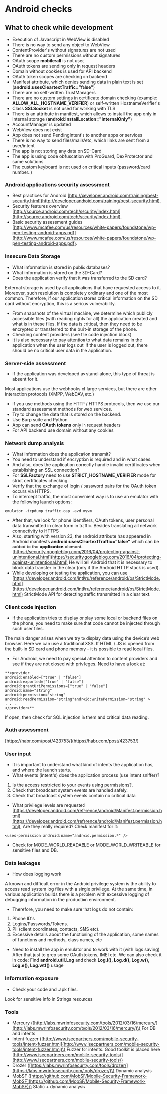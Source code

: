 # Android checks

## What to check while development

* Execution of Javascript in WebView is disabled
* There is no way to send any object to WebView
* ContentProvider's without signatures are not used
* There are no custom permissions without signatures
* OAuth scope **mobile:all** is not used
* OAuth tokens are sending only in request headers
* Domain without cookies is used for API backend
* OAuth token scopes are checking on backend
* Manifest attribute, which denies sending data in plain text is set \(**android:usesCleartextTraffic=”false”**\)
* There are no self-written TrustManagers
* There are no custom settings in certificate domain checking \(example: **ALLOW\_ALL\_HOSTNAME\_VERIFIER**\) or self-written HostnameVerifier's
* Class **SSLSocket** is not used for working with TLS
* There is an attribute in manifest, which allows to install the app only in internal storage \(**android:installLocation="internalOnly"**\)
* AccountManager is updated
* WebView does not exist
* App does not send PendingIntent's to another apps or services
* There is no way to send files/mails/etc, which links are sent from a user/intent
* The app is not storing any data on SD-Card
* The app is using code obfuscation with ProGuard, DexProtector and same solutions
* The custom keyboard is not used on critical inputs \(password/card number..\)

### Android applications security assessment

* Best practices for Android [http://developer.android.com/training/best-security.html](http://developer.android.com/training/best-security.html).
* Security features overview [http://source.android.com/tech/security/index.html](http://source.android.com/tech/security/index.html).
* Basic security assessment guides [http://www.mcafee.com/us/resources/white-papers/foundstone/wp-pen-testing-android-apps.pdf](http://www.mcafee.com/us/resources/white-papers/foundstone/wp-pen-testing-android-apps.pdf).

### Insecure Data Storage

* What information is stored in public databases?
* What information is stored on the SD-Card?
* Does the application verify that it was transferred to the SD card?

External storage is used by all applications that have requested access to it. Moreover, such resolution is completely ordinary and one of the most common. Therefore, if our application stores critical information on the SD card without encryption, this is a serious vulnerability.

* From snapshots of the virtual machine, we determine which publicly accessible files \(with reading rights for all\) the application created and what is in these files. If the data is critical, then they need to be encrypted or transferred to the built-in storage of the phone.
* Checking content providers \(see the code injection block\)
* It is also necessary to pay attention to what data remains in the application when the user logs out. If the user is logged out, there should be no critical user data in the application.

### Server-side assessment

* If the application was developed as stand-alone, this type of threat is absent for it.

Most applications use the webhooks of large services, but there are other interaction protocols \(XMPP, WebDAV, etc.\)

* If you use methods using the HTTP / HTTPS protocols, then we use our standard assessment methods for web services.
* Try to change the data that is stored on the backend.
* Use Burp suite and Python
* App can send **OAuth tokens** only in request headers
* For API backend use domain without any cookies

### Network dump analysis

* What information does the application transmit?
* You need to understand if encryption is required and in what cases.
* And also, does the application correctly handle invalid certificates when establishing an SSL connection?
* For **SSLFactory** need to use **STRICT\_HOSTNAME\_VERIFIER** mode for strict certificates checking.
* Verify that the exchange of login / password pairs for the OAuth token occurs via HTTPS.
* To intercept traffic, the most convenient way is to use an emulator with the following launch options:

```text
emulator -tcpdump traffic.cap -avd myvm
```

* After that, we look for phone identifiers, OAuth tokens, user personal data transmitted in clear form in traffic. Besides translating all network connectivity to HTTPS
* Also, starting with version 23, the android attribute has appeared in Android manifests **android:usesCleartextTraffic=”false”** which can be added to the **application** element. [https://security.googleblog.com/2016/04/protecting-against-unintentional.html](https://security.googleblog.com/2016/04/protecting-against-unintentional.html) He will tell Android that it is necessary to block data transfer in the clear \(only if the Android HTTP stack is used\).
* While developing or testing the application, you can use [https://developer.android.com/intl/ru/reference/android/os/StrictMode.html](https://developer.android.com/intl/ru/reference/android/os/StrictMode.html) StrictMode API for detecting traffic transmitted in a clear text.

### Client code injection

* If the application tries to display or play some local or backend files on the phone, you need to make sure that code cannot be injected through such user files.

The main danger arises when we try to display data using the device’s web browser. Here we can use a traditional XSS. If HTML / JS is opened from the built-in SD card and phone memory - it is possible to read local files.

* For Android, we need to pay special attention to content providers and see if they are not closed with privileges. Need to have a look at:

```text
**<provider 
android:enabled=["true" | "false"]
android:exported=["true" | "false"]
android:grantUriPermissions=["true" | "false"]
android:name="string"
android:permission="string"
android:readPermission="string"android:writePermission="string" >
. . .
</provider>**
```

If open, then check for SQL injection in them and critical data reading.

### Auth assessment

[https://habr.com/post/423753/](https://habr.com/post/423753/)

### User input

* It is important to understand what kind of intents the application has, and where the launch starts.
* What events \(intent's\) does the application process \(use intent sniffer\)?

1. Is the access restricted to your events using permissions?.
2. Check that broadcast system events are handled safely.
3. Check that broadcast system events contain no critical data

* What privilege levels are requested [https://developer.android.com/reference/android/Manifest.permission.html](https://developer.android.com/reference/android/Manifest.permission.html), Are they really required? Check manifest for it:

```text
<uses-permission android:name="android.permission.*" />
```

* Check for MODE\_WORLD\_READABLE or MODE\_WORLD\_WRITEABLE for sensitive files and DB.

### Data leakages

* How does logging work

A known and difficult error in the Android privilege system is the ability to access read system log files with a single privilege. At the same time, in various application builds there is a problem with excessive logging of debugging information in the production environment.

* Therefore, you need to make sure that logs do not contain:

1. Phone ID's
2. Logins/Passwords/Tokens.
3. PII \(client coordinates, contacts, SMS etc\).
4. Excessive details about the functioning of the application, some names of functions and methods, class names, etc

* Need to install the app in emulator and to work with it \(with logs saving\) After that just to grep some OAuth tokens, IMEI etc. We can also check it in code: Find **android.util.Log** and check **Log.i\(\), Log.d\(\), Log.w\(\), Log.e\(\), Log.wtf\(\)** usage

### Information exposure

* Check your code and .apk files.

Look for sensitive info in Strings resources

### Tools

* Mercury \([http://labs.mwrinfosecurity.com/tools/2012/03/16/mercury/](http://labs.mwrinfosecurity.com/tools/2012/03/16/mercury/)\) For DB and intents
* Intent fuzzer \([http://www.isecpartners.com/mobile-security-tools/intent-fuzzer.html](http://www.isecpartners.com/mobile-security-tools/intent-fuzzer.html)\) Fuzzer for intents. Good toolkit is placed here [http://www.isecpartners.com/mobile-security-tools/](http://www.isecpartners.com/mobile-security-tools/)
* Drozer \([https://labs.mwrinfosecurity.com/tools/drozer/](https://labs.mwrinfosecurity.com/tools/drozer/)\) Dynamic analysis
* MobSF \([https://github.com/MobSF/Mobile-Security-Framework-MobSF](https://github.com/MobSF/Mobile-Security-Framework-MobSF)\) Static + dynamic analysis

